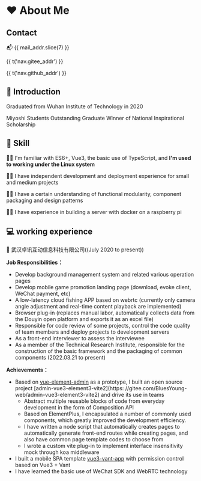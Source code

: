 # ❤️ About Me

## <flat-color-icons-contacts /> Contact
<style>
.header-anchor {
  display: none;
}
</style>
<script lang="ts" setup>
import { computed } from 'vue';
import { useI18n } from 'vue-i18n';
const { t } = useI18n();
const mail_addr = computed(() => String(t('nav.mail_addr')).replace('&#64;', '@'));
</script>

<a :href="mail_addr" :title="t('nav.mail')">📬 {{ mail_addr.slice(7) }}</a>

<p>
  <a target="_blank" :title="t('nav.gitee')" :href="t('nav.gitee_addr')">
    <simple-icons-gitee class="text-sm" /> {{ t('nav.gitee_addr') }}
  </a>
</p>

<p>
  <a target="_blank" :title="t('nav.github')" :href="t('nav.github_addr')">
    <ci-github /> {{ t('nav.github_addr') }}
  </a>
</p>

## 📝 Introduction

Graduated from Wuhan Institute of Technology in 2020

<n-tag class="mr-2" type="success"> Miyoshi Students </n-tag>
<n-tag class="mr-2" type="info"> Outstanding Graduate </n-tag>
<n-tag class="mr-2 mt-2" type="warning"> Winner of National Inspirational Scholarship </n-tag>


## 🔧 Skill

🦸‍♂️ I'm familiar with ES6+, Vue3, the basic use of TypeScript, and **I'm used to working under the Linux system**

🦸‍♂️ I have independent development and deployment experience for small and medium projects

🦸‍♂️ I have a certain understanding of functional modularity, component packaging and design patterns

🦸‍♂️ I have experience in building a server with docker on a raspberry pi

<div class="text-center mt-8 children:text-5xl">
  <logos-javascript class="mr-2" />
  <logos-html-5 class="mr-2" />
  <logos-css-3 class="mr-2" />
  <logos-vue class="mr-2" />
  <logos-nodejs-icon class="mr-2" />
  <logos-typescript-icon />
</div>

<div class="text-center mt-2 text-5xl">
  <logos-raspberry-pi class="mr-2" />
  <logos-linux-tux class="mr-2" />
  <logos-nginx class="mr-2" />
  <logos-docker-icon class="mr-2" />
</div>

## 💻️ working experience

🏢 武汉卓讯互动信息科技有限公司((July 2020 to present))

**Job Responsibilities：**
- Develop background management system and related various operation pages
- Develop mobile game promotion landing page (download, evoke client, WeChat payment, etc)
- A low-latency cloud fishing APP based on webrtc (currently only camera angle adjustment and real-time content playback are implemented)
- Browser plug-in (replaces manual labor, automatically collects data from the Douyin open platform and exports it as an excel file)
- Responsible for code review of some projects, control the code quality of team members and deploy projects to development servers
- As a front-end interviewer to assess the interviewee
- As a member of the Technical Research Institute, responsible for the construction of the basic framework and the packaging of common components (2022.03.21 to present)

**Achievements：**
- Based on [vue-element-admin](https://panjiachen.gitee.io/vue-element-admin-site/zh/) as a prototype, I built an open source project [admin-vue3-element3-vite2](https: //gitee.com/BluesYoung-web/admin-vue3-element3-vite2) and drive its use in teams
  - Abstract multiple reusable blocks of code from everyday development in the form of Composition API
  - Based on ElementPlus, I encapsulated a number of commonly used components, which greatly improved the development efficiency.
  - I have written a node script that automatically creates pages to automatically generate front-end routes while creating pages, and also have common page template codes to choose from
  - I wrote a custom vite plug-in to implement interface insensitivity mock through koa middleware
- I built a mobile SPA template [vue3-vant-app](https://gitee.com/BluesYoung-web/vue3-vant-app) with permission control based on Vue3 + Vant
- I have learned the basic use of WeChat SDK and WebRTC technology
